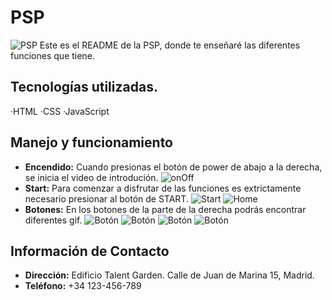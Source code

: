 # PSP

![PSP](../proyecto02/assets/readme/Captura%20de%20pantalla%202023-10-09%20a%20las%209.02.08.png)
Este es el README de la PSP, donde te enseñaré las diferentes funciones que tiene.

## Tecnologías utilizadas.
·HTML
·CSS
·JavaScript

## Manejo y funcionamiento

- **Encendido:** Cuando presionas el botón de power de abajo a la derecha, se inicia el video de introdución.
![onOff](../proyecto02/assets/readme/Captura%20de%20pantalla%202023-10-09%20a%20las%209.03.20.png)
- **Start:** Para comenzar a disfrutar de las funciones es extrictamente necesario presionar al botón de START. 
![Start](../proyecto02/assets/readme/Captura%20de%20pantalla%202023-10-09%20a%20las%209.03.52.png)
![Home](../proyecto01/assets/home2.png)
- **Botones:** En los botones de la parte de la derecha podrás encontrar diferentes gif.
![Botón](../proyecto02/assets/readme/Captura%20de%20pantalla%202023-10-09%20a%20las%209.15.20.png)
![Botón](../proyecto02/assets/readme/Captura%20de%20pantalla%202023-10-09%20a%20las%209.15.28.png)
![Botón](../proyecto02/assets/readme/Captura%20de%20pantalla%202023-10-09%20a%20las%209.15.37.png)
![Botón](../proyecto02/assets/readme/Captura%20de%20pantalla%202023-10-09%20a%20las%209.15.44.png)

## Información de Contacto

- **Dirección:** Edificio Talent Garden. Calle de Juan de Marina 15, Madrid.
- **Teléfono:** +34 123-456-789

